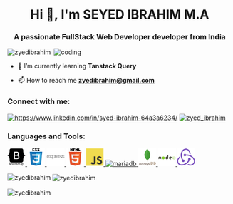 <h1 align="center">Hi 👋, I'm SEYED IBRAHIM M.A</h1>
<h3 align="center">A passionate FullStack Web Developer developer from India</h3>

<img width=400 align="right" alt="coding" src="https://media.tenor.com/wF5RiCnfj34AAAAC/work-computer.gif" />

<p align="left"> <img src="https://komarev.com/ghpvc/?username=zyedibrahim&label=Profile%20views&color=0e75b6&style=flat" alt="zyedibrahim" /> </p>

- 🌱 I’m currently learning **Tanstack Query**

- 📫 How to reach me **zyedibrahim@gmail.com**

<h3 align="left">Connect with me:</h3>
<p align="left">
<a href="https://www.linkedin.com/in/syed-ibrahim-64a3a6234/" target="blank"><img align="center" src="https://raw.githubusercontent.com/rahuldkjain/github-profile-readme-generator/master/src/images/icons/Social/linked-in-alt.svg" alt="https://www.linkedin.com/in/syed-ibrahim-64a3a6234/" height="30" width="40" /></a>
<a href="https://instagram.com/zyed_ibrahim" target="blank"><img align="center" src="https://raw.githubusercontent.com/rahuldkjain/github-profile-readme-generator/master/src/images/icons/Social/instagram.svg" alt="zyed_ibrahim" height="30" width="40" /></a>
</p>

<h3 align="left">Languages and Tools:</h3>
<p align="left"> <a href="https://getbootstrap.com" target="_blank" rel="noreferrer"> <img src="https://raw.githubusercontent.com/devicons/devicon/master/icons/bootstrap/bootstrap-plain-wordmark.svg" alt="bootstrap" width="40" height="40"/> </a> <a href="https://www.w3schools.com/css/" target="_blank" rel="noreferrer"> <img src="https://raw.githubusercontent.com/devicons/devicon/master/icons/css3/css3-original-wordmark.svg" alt="css3" width="40" height="40"/> </a> <a href="https://expressjs.com" target="_blank" rel="noreferrer"> <img src="https://raw.githubusercontent.com/devicons/devicon/master/icons/express/express-original-wordmark.svg" alt="express" width="40" height="40"/> </a> <a href="https://www.w3.org/html/" target="_blank" rel="noreferrer"> <img src="https://raw.githubusercontent.com/devicons/devicon/master/icons/html5/html5-original-wordmark.svg" alt="html5" width="40" height="40"/> </a> <a href="https://developer.mozilla.org/en-US/docs/Web/JavaScript" target="_blank" rel="noreferrer"> <img src="https://raw.githubusercontent.com/devicons/devicon/master/icons/javascript/javascript-original.svg" alt="javascript" width="40" height="40"/> </a> <a href="https://mariadb.org/" target="_blank" rel="noreferrer"> <img src="https://www.vectorlogo.zone/logos/mariadb/mariadb-icon.svg" alt="mariadb" width="40" height="40"/> </a> <a href="https://www.mongodb.com/" target="_blank" rel="noreferrer"> <img src="https://raw.githubusercontent.com/devicons/devicon/master/icons/mongodb/mongodb-original-wordmark.svg" alt="mongodb" width="40" height="40"/> </a> <a href="https://nodejs.org" target="_blank" rel="noreferrer"> <img src="https://raw.githubusercontent.com/devicons/devicon/master/icons/nodejs/nodejs-original-wordmark.svg" alt="nodejs" width="40" height="40"/> </a> <a href="https://redux.js.org" target="_blank" rel="noreferrer"> <img src="https://raw.githubusercontent.com/devicons/devicon/master/icons/redux/redux-original.svg" alt="redux" width="40" height="40"/> </a> </p>

<p><img align="left" src="https://github-readme-stats.vercel.app/api/top-langs?username=zyedibrahim&show_icons=true&locale=en&layout=compact" alt="zyedibrahim" /></p>

<p>&nbsp;<img align="center" src="https://github-readme-stats.vercel.app/api?username=zyedibrahim&show_icons=true&locale=en" alt="zyedibrahim" /></p>

<p><img align="center" src="https://github-readme-streak-stats.herokuapp.com/?user=zyedibrahim&" alt="zyedibrahim" /></p>
